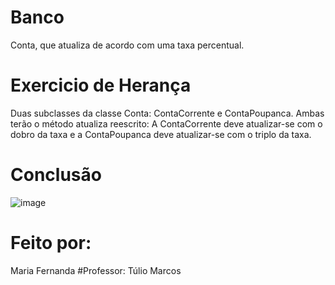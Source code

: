 # Banco
Conta, que atualiza de acordo com uma taxa percentual. 

# Exercicio de Herança
Duas subclasses da classe Conta: ContaCorrente e ContaPoupanca. Ambas terão o método atualiza
reescrito: A ContaCorrente deve atualizar-se com o dobro da taxa e a ContaPoupanca deve atualizar-se com
o triplo da taxa.

# Conclusão
![image](https://user-images.githubusercontent.com/91507393/227744888-fcafa511-42bb-4fc0-a432-a924502ecf45.png)

# Feito por: 
Maria Fernanda 
#Professor: 
Túlio Marcos
